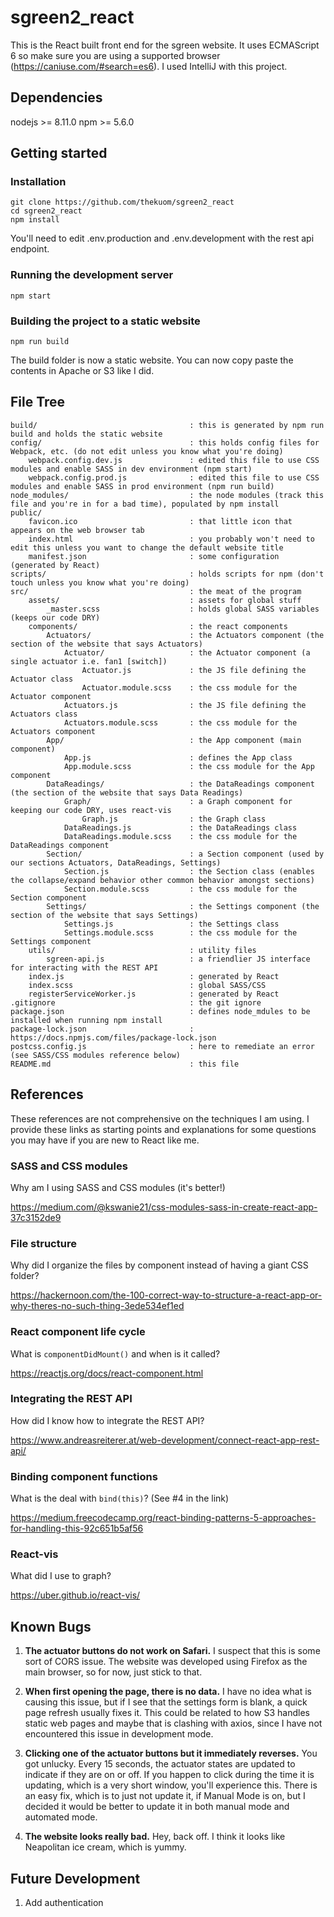 sgreen2_react
=============
This is the React built front end for the sgreen website. It uses ECMAScript 6 so make sure you are using a supported
browser (https://caniuse.com/#search=es6). I used IntelliJ with this project.

Dependencies
------------
nodejs >= 8.11.0
npm >= 5.6.0

Getting started
---------------
### Installation
```
git clone https://github.com/thekuom/sgreen2_react
cd sgreen2_react
npm install
```
You'll need to edit .env.production and .env.development with the rest api endpoint.
### Running the development server
```
npm start
```
### Building the project to a static website
```
npm run build
```
The build folder is now a static website. You can now copy paste the contents in Apache or S3 like I did.

File Tree
---------
```
build/                                  : this is generated by npm run build and holds the static website
config/                                 : this holds config files for Webpack, etc. (do not edit unless you know what you're doing)
    webpack.config.dev.js               : edited this file to use CSS modules and enable SASS in dev environment (npm start)
    webpack.config.prod.js              : edited this file to use CSS modules and enable SASS in prod environment (npm run build)
node_modules/                           : the node modules (track this file and you're in for a bad time), populated by npm install
public/
    favicon.ico                         : that little icon that appears on the web browser tab
    index.html                          : you probably won't need to edit this unless you want to change the default website title
    manifest.json                       : some configuration (generated by React)
scripts/                                : holds scripts for npm (don't touch unless you know what you're doing)
src/                                    : the meat of the program
    assets/                             : assets for global stuff
        _master.scss                    : holds global SASS variables (keeps our code DRY)
    components/                         : the react components
        Actuators/                      : the Actuators component (the section of the website that says Actuators)
            Actuator/                   : the Actuator component (a single actuator i.e. fan1 [switch])
                Actuator.js             : the JS file defining the Actuator class
                Actuator.module.scss    : the css module for the Actuator component
            Actuators.js                : the JS file defining the Actuators class
            Actuators.module.scss       : the css module for the Actuators component
        App/                            : the App component (main component)
            App.js                      : defines the App class
            App.module.scss             : the css module for the App component
        DataReadings/                   : the DataReadings component (the section of the website that says Data Readings)
            Graph/                      : a Graph component for keeping our code DRY, uses react-vis
                Graph.js                : the Graph class
            DataReadings.js             : the DataReadings class
            DataReadings.module.scss    : the css module for the DataReadings component
        Section/                        : a Section component (used by our sections Actuators, DataReadings, Settings)
            Section.js                  : the Section class (enables the collapse/expand behavior other common behavior amongst sections)
            Section.module.scss         : the css module for the Section component
        Settings/                       : the Settings component (the section of the website that says Settings)
            Settings.js                 : the Settings class
            Settings.module.scss        : the css module for the Settings component
    utils/                              : utility files
        sgreen-api.js                   : a friendlier JS interface for interacting with the REST API
    index.js                            : generated by React
    index.scss                          : global SASS/CSS
    registerServiceWorker.js            : generated by React
.gitignore                              : the git ignore
package.json                            : defines node_mdules to be installed when running npm install
package-lock.json                       : https://docs.npmjs.com/files/package-lock.json
postcss.config.js                       : here to remediate an error (see SASS/CSS modules reference below)
README.md                               : this file
```


References
----------
These references are not comprehensive on the techniques I am using. I provide these links as starting points
and explanations for some questions you may have if you are new to React like me.

### SASS and CSS modules
Why am I using SASS and CSS modules (it's better!)

https://medium.com/@kswanie21/css-modules-sass-in-create-react-app-37c3152de9

### File structure
Why did I organize the files by component instead of having a giant CSS folder?

https://hackernoon.com/the-100-correct-way-to-structure-a-react-app-or-why-theres-no-such-thing-3ede534ef1ed

### React component life cycle
What is `componentDidMount()` and when is it called?

https://reactjs.org/docs/react-component.html

### Integrating the REST API
How did I know how to integrate the REST API?

https://www.andreasreiterer.at/web-development/connect-react-app-rest-api/

### Binding component functions
What is the deal with `bind(this)`? (See #4 in the link)

https://medium.freecodecamp.org/react-binding-patterns-5-approaches-for-handling-this-92c651b5af56

### React-vis
What did I use to graph?

https://uber.github.io/react-vis/

Known Bugs
----------
1. **The actuator buttons do not work on Safari.**
I suspect that this is some sort of CORS issue. The website was developed using Firefox as the main browser, so for now,
just stick to that.

2. **When first opening the page, there is no data.**
I have no idea what is causing this issue, but if I see that the settings form is blank, a quick page refresh usually
fixes it. This could be related to how S3 handles static web pages and maybe that is clashing with axios, since I have
not encountered this issue in development mode.

3. **Clicking one of the actuator buttons but it immediately reverses.**
You got unlucky. Every 15 seconds, the actuator states are updated to indicate if they are on or off. If you happen to
click during the time it is updating, which is a very short window, you'll experience this. There is an easy fix, which
is to just not update it, if Manual Mode is on, but I decided it would be better to update it in both manual mode and
automated mode.

4. **The website looks really bad.**
Hey, back off. I think it looks like Neapolitan ice cream, which is yummy.

Future Development
------------------
1. Add authentication
